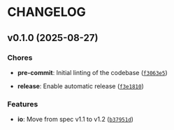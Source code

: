 # CHANGELOG


## v0.1.0 (2025-08-27)

### Chores

- **pre-commit**: Initial linting of the codebase
  ([`f3063e5`](https://github.com/epicsuite/episcope/commit/f3063e50d37f4a6d6203524b0a25a93840058e5a))

- **release**: Enable automatic release
  ([`f3e1810`](https://github.com/epicsuite/episcope/commit/f3e18103d25cf21b6daf7101353137060aefafff))

### Features

- **io**: Move from spec v1.1 to v1.2
  ([`b37951d`](https://github.com/epicsuite/episcope/commit/b37951dfc35176b80d7223c301477826c78d7bd2))
